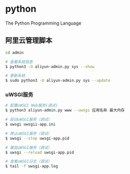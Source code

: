 # python
The Python Programming Language

## 阿里云管理脚本

```bash
cd admin

# 查看系统信息
$ python3 -O aliyun-admin.py sys --show

# 更新系统
$ sudo python3 -O aliyun-admin.py sys --update
```

### uWSGI服务

```bash
# 配置uWSGI Web服务(调试)
$ python3 aliyun-admin.py www --uwsgi 应用名称 最大内存

# 启动uWSGI服务（调试）
$ uwsgi uwsgii-app.ini

# 停止uWSGI服务（调试）
$ uwsgi --stop uwsgi-app.pid

# 重启uWSGI服务（调试）
$ uwsgi --reload uwsgi-app.pid

# 查看uWSGI日志（调试）
$ tail -f uwsgi-app.log
```

